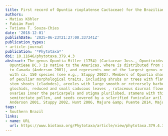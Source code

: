 ```yaml
---
title: First record of Opuntia rioplatense Cactaceae) for the Brazilian Flora
authors:
- Matias Köhler
- Fabián Font
- Tatiana T. Souza-Chies
date: '2018-12-01'
publishDate: '2025-06-23T21:27:00.337341Z'
publication_types:
- article-journal
publication: '*Phytotaxa*'
doi: 10.11646/phytotaxa.379.4.3
abstract: The genus Opuntia Miller (1754) (Cactaceae Juss., Opuntioideae K.Schum.,
  Opuntieae DC.) is native to the Americas, where is distributed from southern Argentina
  to Canada (Anderson 2001), and represents one of the largest genus of Cactaceae
  with ca. 150 species (see e.g., Stuppy 2002). Members of Opuntia shares a combination
  of peculiar morphological traits, including shrubs or trees with flattened photosynthetic
  stem shoots (cladodes), areoles with large smooth or retrorsely barbed spines and
  glochids, reduced and small caducous leaves , rotaceous diurnal flowers with inferior
  ovaries inner the pericarpels and stigma plurilobed, stamens with thigmonasty, reticulate
  semitectate pollen, and seeds covered by a sclerified funicular aril (Buxbaum 1953,
  Anderson 2001, Stuppy 2002, Hunt 2006, Majure &amp; Puente 2014, Majure et al. 2017).
tags:
- Southern Brazil
links:
- name: URL
  url: https://www.biotaxa.org/Phytotaxa/article/view/phytotaxa.379.4.3
---
```


